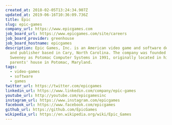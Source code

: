 ```yaml
---
created_at: 2018-02-05T13:24:34.907Z
updated_at: 2019-06-16T10:36:09.736Z
title: Epic
slug: epic-games
company_url: https://www.epicgames.com
job_board_url: https://www.epicgames.com/site/careers
job_board_provider: greenhouse
job_board_hostname: epicgames
description: Epic Games, Inc. is an American video game and software developer
  and publisher based in Cary, North Carolina. The company was founded by Tim
  Sweeney as Potomac Computer Systems in 1991, originally located in his
  parents' house in Potomac, Maryland.
tags:
  - video-games
  - software
  - games
twitter_url: https://twitter.com/epicgames
linkedin_url: https://www.linkedin.com/company/epic-games
youtube_url: http://youtube.com/epicgamesinc
instagram_url: https://www.instagram.com/epicgames
facebook_url: https://www.facebook.com/epicgames
github_url: https://github.com/EpicGames
wikipedia_url: https://en.wikipedia.org/wiki/Epic_Games
---
```

